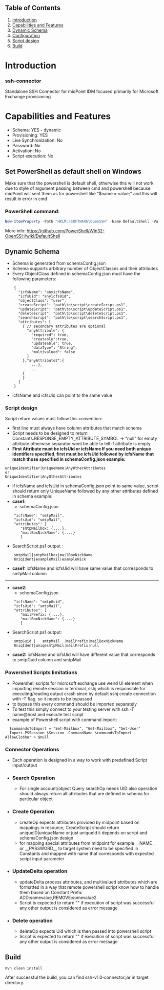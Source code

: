 
## Table of Contents
1. [Introduction](#introduction)
2. [Capabilities and Features](#capabilities-and-features)
3. [Dynamic Schema](#dynamic-schema)
4. [Configuration]()
5. [Script design](#script-design)
6. [Build](#build)
# Introduction
  ### ssh-connector
  Standalone SSH Connector for midPoint IDM focused primarily for Microsoft Exchange provisioning
# Capabilities and Features

- Schema: YES - dynamic
- Provisioning: YES
- Live Synchronization: No
- Password: No
- Activation: No
- Script execution: No

## Set PowerShell as default shell on Windows
Make sure that the powershell is default shell,
otherwise this will not work due to style of argument passing between cmd and powershell
because midPoint will sent them as for powershell like "$name = value;" and this will result in error in cmd
### PowerShell command:
```powershell
New-ItemProperty -Path "HKLM:\SOFTWARE\OpenSSH" -Name DefaultShell -Value "C:\Windows\System32\WindowsPowerShell\v1.0\powershell.exe" -PropertyType String -Force
```
More info: https://github.com/PowerShell/Win32-OpenSSH/wiki/DefaultShell

## Dynamic Schema
- Schema is generated from schemaConfig.json
- Schema supports arbitrary number of ObjectClasses and their attributes
- Every ObjectClass defined in schemaConfig.json must have the following parameters:
```
    {
      "icfsName": "anyicfsName",
      "icfsUid": "anyicfsUid",
      "objectClass": "user",
      "createScript": "path\to\script\createScript.ps1",
      "updateScript": "path\to\script\updateScript.ps1",
      "deleteScript": "path\to\script\deleteScript.ps1",
      "searchScript": "path\to\script\searchScript.ps1",
      "attributes": [
        { // secondary attributes are optional
          "anyAttribute": {
            "required": true,
            "creatable":true,
            "updateable": true,
            "dataType": "String",
            "multivalued": false
          }
        },"anyAttribute2":{
            ...},
            ...
        {
        }
      ]
    }
```
- icfsName and icfsUid can point to the same value
### Script design
Script return values must follow this convention:
* first line must always have column attributes that match schema
* Script needs to be designed to return Constants.RESPONSE_EMPTY_ATTRIBUTE_SYMBOL -> "null" for empty attribute otherwise separator wont be able to tell if attribute is empty
* **First Attribute must be icfsUid or icfsName If you need both unique identifiers specified, first must be icfsUid followed by icfsName that match those specified in schemaConfig.json example:**
```
uniqueIdentifier|UniqueName|AnyOtherAttributes
or
UniqueIdentifier|AnyOtherAttributes
```


* if icfsName and icfsUid in schemaConfig.json point to same value, script should return only UniqueName followed by any other attributes defined in schema
example:
* **case1**:
  * schemaConfig.json
```
    "icfsName": "smtpMail",
    "icfsUid": "smtpMail",
    "attributes": [
       "smtpMailbox: {....},
       "mailBoxNickName": {....}
       ]
  ``` 
* SearchScript.ps1 output :
``` 
    smtpMail|smtpMailbox|mailBoxNickName
    UniqIdent|exampleMail|exampleNick
```
* **case1:** icfsName and icfsUid will have same value that corresponds to smtpMail column
---
* **case2**:
  * schemaConfig.json
```
    "icfsName": "smtpGuid",
    "icfsUid": "smtpMail",
    "attributes": [
       "mailPrefix: {....},
       "mailBoxNickName": {....}
       ]
``` 
* SearchScript.ps1 output:
``` 
    smtpGuid |   smtpMail  |mailPrefix|mailBoxNickName
    UniqIdent|uniqesmtpMail|mailPrefix|null
```
* **case2:** icfsName and icfsUid will have different value that corresponds to smtpGuid column and smtpMail
### Powershell Scripts limitations
- Powershell scripts for microsoft exchange use weird UI element when importing remote session in terminal, sshj which is responsible for executing/reading output  crash since by default sshj create connection with -T flag, so it needs to be bypassed
- to bypass this every command should be imported separately
- To test this simply connect to your testing server with ssh -T name@host and execute test script
- example of Powershell script with command import:
``` 
  $commandsToImport = "Set-Mailbox", "Get-Mailbox", "Set-User"
  Import-PSSession $Session -CommandName $commandsToImport -AllowClobber > $null
``` 
### Connector Operations
* Each operation is designed in a way to work with predefined Script input/output

- ### Search Operation
  - For single account/object Query searchOp needs UID also operation should always return all attributes that are defined in schema for particular object
- ### Create Operation
  - createOp expects attributes provided by midpoint based on mappings in resource, CreateScript should return uniqueID|uniqueName or just uniqueId it depends on script and schemaConfig.json design
  - for mapping special attributes from midpoint for example \_\_NAME\_\_ or \_\_PASSWORD\_\_ to target system need to be specified in Constants and mapped with name that corresponds with expected script input parameter

- ### UpdateDelta operation
  - updateDelta process attributes, and multivalued attributes which are formatted in a way that remote powershell script know how to handle them based on Constant Prefix ADD:somevalue,REMOVE:somevalue2
  - Script is expected to return ""  if execution of script was successful any other output is considered as error message

- ### Delete operation
  - deleteOp expects Uid which is then passed into powershell script
  - Script is expected to return "" if execution of script was successful any other output is considered as error message

## Build
```
mvn clean install
```
After successful the build, you can find ssh-v1.0-connector.jar in target directory.